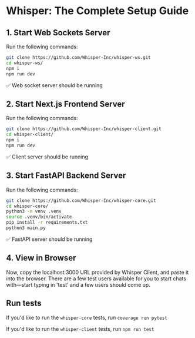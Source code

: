 # Whisper: The Complete Setup Guide

## 1. Start Web Sockets Server

Run the following commands:

```bash
git clone https://github.com/Whisper-Inc/whisper-ws.git
cd whisper-ws/
npm i
npm run dev
```

✅ Web socket server should be running

## 2. Start Next.js Frontend Server

Run the following commands:

```bash
git clone https://github.com/Whisper-Inc/whisper-client.git
cd whisper-client/
npm i
npm run dev
```

✅ Client server should be running

## 3. Start FastAPI Backend Server

Run the following commands:

```bash
git clone https://github.com/Whisper-Inc/whisper-core.git
cd whisper-core/
python3 -m venv .venv
source .venv/bin/activate
pip install -r requirements.txt
python3 main.py
```

✅ FastAPI server should be running

## 4. View in Browser

Now, copy the localhost:3000 URL provided by Whisper Client, and paste it into the browser. There are a few test users available for you to start chats with—start typing in 'test' and a few users should come up.

## Run tests

If you'd like to run the `whisper-core` tests, run `coverage run pytest`

If you'd like to run the `whisper-client` tests, run `npm run test`

